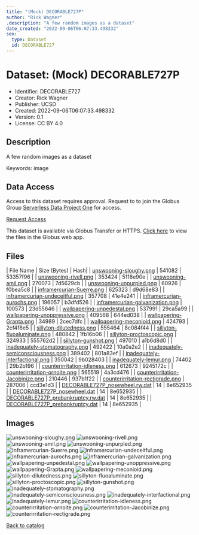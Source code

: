 ```yaml
---
title: "(Mock) DECORABLE727P"
author: "Rick Wagner"
.description: "A few random images as a dataset"
date_created: "2022-09-06T06:07:33.498332"
seo:
  type: Dataset
  id: DECORABLE727
---
```

# Dataset: (Mock) DECORABLE727P
- Identifier: DECORABLE727
- Creator: Rick Wagner
- Publisher: UCSD
- Created: 2022-09-06T06:07:33.498332
- Version: 0.1
- License: CC BY 4.0


## Description
A few random images as a dataset

Keywords: image


## Data Access
Access to this dataset requires approval. Request to to join the Globus Group [Serverless Data Project One](https://app.globus.org/groups/cf9d1f5b-3496-11ed-b941-972795fc9504) for access.

[Request Access](https://app.globus.org/groups/cf9d1f5b-3496-11ed-b941-972795fc9504/join)

This dataset is available via Globus Transfer or HTTPS.
[Click here](https://app.globus.org/file-manager?origin_id=6528bad5-bc02-497d-8a4f-a38547d0e72a&origin_path=/serverless/restricted/DECORABLE727/) to view the files in the Globus web app.


## Files

| File Name | Size (Bytes) | Hash|
| [unswooning-sloughy.png](https://g-b0978f.0ed28.75bc.data.globus.org/serverless/restricted/DECORABLE727/unswooning-sloughy.png) | 541082 | 53357f96 |
| [unswooning-rivell.png](https://g-b0978f.0ed28.75bc.data.globus.org/serverless/restricted/DECORABLE727/unswooning-rivell.png) | 353424 | 5118e90e |
| [unswooning-amil.png](https://g-b0978f.0ed28.75bc.data.globus.org/serverless/restricted/DECORABLE727/unswooning-amil.png) | 270073 | 7d5629cb |
| [unswooning-unpurpled.png](https://g-b0978f.0ed28.75bc.data.globus.org/serverless/restricted/DECORABLE727/unswooning-unpurpled.png) | 60926 | f0bea5c8 |
| [inframercurian-Suerre.png](https://g-b0978f.0ed28.75bc.data.globus.org/serverless/restricted/DECORABLE727/inframercurian-Suerre.png) | 625323 | d9d68e83 |
| [inframercurian-undeceitful.png](https://g-b0978f.0ed28.75bc.data.globus.org/serverless/restricted/DECORABLE727/inframercurian-undeceitful.png) | 357708 | 41e4e241 |
| [inframercurian-aurochs.png](https://g-b0978f.0ed28.75bc.data.globus.org/serverless/restricted/DECORABLE727/inframercurian-aurochs.png) | 196057 | b3dfd526 |
| [inframercurian-galvanization.png](https://g-b0978f.0ed28.75bc.data.globus.org/serverless/restricted/DECORABLE727/inframercurian-galvanization.png) | 100573 | 23d55646 |
| [wallpapering-unpedestal.png](https://g-b0978f.0ed28.75bc.data.globus.org/serverless/restricted/DECORABLE727/wallpapering-unpedestal.png) | 537991 | 29ca5a99 |
| [wallpapering-unoppressive.png](https://g-b0978f.0ed28.75bc.data.globus.org/serverless/restricted/DECORABLE727/wallpapering-unoppressive.png) | 409568 | 644ed038 |
| [wallpapering-Grapta.png](https://g-b0978f.0ed28.75bc.data.globus.org/serverless/restricted/DECORABLE727/wallpapering-Grapta.png) | 34989 | 2cec7dfc |
| [wallpapering-meconioid.png](https://g-b0978f.0ed28.75bc.data.globus.org/serverless/restricted/DECORABLE727/wallpapering-meconioid.png) | 424793 | 2cf4f8e5 |
| [sillyton-dilutedness.png](https://g-b0978f.0ed28.75bc.data.globus.org/serverless/restricted/DECORABLE727/sillyton-dilutedness.png) | 555464 | 8c084f44 |
| [sillyton-fluoaluminate.png](https://g-b0978f.0ed28.75bc.data.globus.org/serverless/restricted/DECORABLE727/sillyton-fluoaluminate.png) | 480842 | 1fb16b06 |
| [sillyton-proctoscopic.png](https://g-b0978f.0ed28.75bc.data.globus.org/serverless/restricted/DECORABLE727/sillyton-proctoscopic.png) | 324933 | 555762d2 |
| [sillyton-gunshot.png](https://g-b0978f.0ed28.75bc.data.globus.org/serverless/restricted/DECORABLE727/sillyton-gunshot.png) | 497010 | a1b6d8d0 |
| [inadequately-stomatography.png](https://g-b0978f.0ed28.75bc.data.globus.org/serverless/restricted/DECORABLE727/inadequately-stomatography.png) | 492422 | 10a0a2e2 |
| [inadequately-semiconsciousness.png](https://g-b0978f.0ed28.75bc.data.globus.org/serverless/restricted/DECORABLE727/inadequately-semiconsciousness.png) | 389402 | 801a83ef |
| [inadequately-interfactional.png](https://g-b0978f.0ed28.75bc.data.globus.org/serverless/restricted/DECORABLE727/inadequately-interfactional.png) | 350042 | 9b028403 |
| [inadequately-lemur.png](https://g-b0978f.0ed28.75bc.data.globus.org/serverless/restricted/DECORABLE727/inadequately-lemur.png) | 74402 | 29b2b196 |
| [counterirritation-idleness.png](https://g-b0978f.0ed28.75bc.data.globus.org/serverless/restricted/DECORABLE727/counterirritation-idleness.png) | 612673 | 9245172c |
| [counterirritation-ornoite.png](https://g-b0978f.0ed28.75bc.data.globus.org/serverless/restricted/DECORABLE727/counterirritation-ornoite.png) | 565519 | 4a3cd476 |
| [counterirritation-Jacobinize.png](https://g-b0978f.0ed28.75bc.data.globus.org/serverless/restricted/DECORABLE727/counterirritation-Jacobinize.png) | 210446 | 937b1f22 |
| [counterirritation-rectigrade.png](https://g-b0978f.0ed28.75bc.data.globus.org/serverless/restricted/DECORABLE727/counterirritation-rectigrade.png) | 287006 | ccd3e1d3 |
| [DECORABLE727P_nosewheel.rw.dat](https://g-b0978f.0ed28.75bc.data.globus.org/serverless/restricted/DECORABLE727/DECORABLE727P_nosewheel.rw.dat) | 14 | 8e652935 |
| [DECORABLE727P_nosewheel.dat](https://g-b0978f.0ed28.75bc.data.globus.org/serverless/restricted/DECORABLE727/DECORABLE727P_nosewheel.dat) | 14 | 8e652935 |
| [DECORABLE727P_prebankruptcy.rw.dat](https://g-b0978f.0ed28.75bc.data.globus.org/serverless/restricted/DECORABLE727/DECORABLE727P_prebankruptcy.rw.dat) | 14 | 8e652935 |
| [DECORABLE727P_prebankruptcy.dat](https://g-b0978f.0ed28.75bc.data.globus.org/serverless/restricted/DECORABLE727/DECORABLE727P_prebankruptcy.dat) | 14 | 8e652935 |


## Images
![unswooning-sloughy.png](https://g-b0978f.0ed28.75bc.data.globus.org/serverless/restricted/DECORABLE727/unswooning-sloughy.png) ![unswooning-rivell.png](https://g-b0978f.0ed28.75bc.data.globus.org/serverless/restricted/DECORABLE727/unswooning-rivell.png) ![unswooning-amil.png](https://g-b0978f.0ed28.75bc.data.globus.org/serverless/restricted/DECORABLE727/unswooning-amil.png) ![unswooning-unpurpled.png](https://g-b0978f.0ed28.75bc.data.globus.org/serverless/restricted/DECORABLE727/unswooning-unpurpled.png) ![inframercurian-Suerre.png](https://g-b0978f.0ed28.75bc.data.globus.org/serverless/restricted/DECORABLE727/inframercurian-Suerre.png) ![inframercurian-undeceitful.png](https://g-b0978f.0ed28.75bc.data.globus.org/serverless/restricted/DECORABLE727/inframercurian-undeceitful.png) ![inframercurian-aurochs.png](https://g-b0978f.0ed28.75bc.data.globus.org/serverless/restricted/DECORABLE727/inframercurian-aurochs.png) ![inframercurian-galvanization.png](https://g-b0978f.0ed28.75bc.data.globus.org/serverless/restricted/DECORABLE727/inframercurian-galvanization.png) ![wallpapering-unpedestal.png](https://g-b0978f.0ed28.75bc.data.globus.org/serverless/restricted/DECORABLE727/wallpapering-unpedestal.png) ![wallpapering-unoppressive.png](https://g-b0978f.0ed28.75bc.data.globus.org/serverless/restricted/DECORABLE727/wallpapering-unoppressive.png) ![wallpapering-Grapta.png](https://g-b0978f.0ed28.75bc.data.globus.org/serverless/restricted/DECORABLE727/wallpapering-Grapta.png) ![wallpapering-meconioid.png](https://g-b0978f.0ed28.75bc.data.globus.org/serverless/restricted/DECORABLE727/wallpapering-meconioid.png) ![sillyton-dilutedness.png](https://g-b0978f.0ed28.75bc.data.globus.org/serverless/restricted/DECORABLE727/sillyton-dilutedness.png) ![sillyton-fluoaluminate.png](https://g-b0978f.0ed28.75bc.data.globus.org/serverless/restricted/DECORABLE727/sillyton-fluoaluminate.png) ![sillyton-proctoscopic.png](https://g-b0978f.0ed28.75bc.data.globus.org/serverless/restricted/DECORABLE727/sillyton-proctoscopic.png) ![sillyton-gunshot.png](https://g-b0978f.0ed28.75bc.data.globus.org/serverless/restricted/DECORABLE727/sillyton-gunshot.png) ![inadequately-stomatography.png](https://g-b0978f.0ed28.75bc.data.globus.org/serverless/restricted/DECORABLE727/inadequately-stomatography.png) ![inadequately-semiconsciousness.png](https://g-b0978f.0ed28.75bc.data.globus.org/serverless/restricted/DECORABLE727/inadequately-semiconsciousness.png) ![inadequately-interfactional.png](https://g-b0978f.0ed28.75bc.data.globus.org/serverless/restricted/DECORABLE727/inadequately-interfactional.png) ![inadequately-lemur.png](https://g-b0978f.0ed28.75bc.data.globus.org/serverless/restricted/DECORABLE727/inadequately-lemur.png) ![counterirritation-idleness.png](https://g-b0978f.0ed28.75bc.data.globus.org/serverless/restricted/DECORABLE727/counterirritation-idleness.png) ![counterirritation-ornoite.png](https://g-b0978f.0ed28.75bc.data.globus.org/serverless/restricted/DECORABLE727/counterirritation-ornoite.png) ![counterirritation-Jacobinize.png](https://g-b0978f.0ed28.75bc.data.globus.org/serverless/restricted/DECORABLE727/counterirritation-Jacobinize.png) ![counterirritation-rectigrade.png](https://g-b0978f.0ed28.75bc.data.globus.org/serverless/restricted/DECORABLE727/counterirritation-rectigrade.png) 

[Back to catalog](../)

